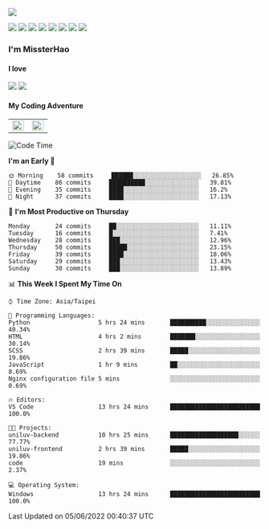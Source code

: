 ![](https://komarev.com/ghpvc/?username=MissterHao&color=ff69b4)

[![](https://img.shields.io/badge/Amazon%20AWS-%23232F3E?logo=amazon-aws&logoColor=white&style=for-the-badge)](https://aws.amazon.com/)
[![](https://img.shields.io/badge/Python-3776AB?style=for-the-badge&logo=python&logoColor=white)](https://www.djangoproject.com/)
[![](https://img.shields.io/badge/Django-092E20?style=for-the-badge&logo=django&logoColor=white)](https://www.python.org/)
[![](https://img.shields.io/badge/Flask-000000?style=for-the-badge&logo=flask&logoColor=white)](https://flask.palletsprojects.com/en/2.1.x/)
[![](https://img.shields.io/badge/go-%2300ADD8.svg?&style=for-the-badge&logo=go&logoColor=white)](https://golang.org/)
[![](https://img.shields.io/badge/javascript-%23F7DF1E.svg?&style=for-the-badge&logo=javascript&logoColor=black)](https://www.javascript.com/)
[![](https://img.shields.io/badge/mysql-%234479A1.svg?&style=for-the-badge&logo=mysql&logoColor=white)](https://www.mysql.com/)
[![](https://img.shields.io/badge/docker-%232496ED.svg?&style=for-the-badge&logo=docker&logoColor=white)](https://www.docker.com/)

### I'm MissterHao

#### I love  
![](https://img.shields.io/badge/Netflix-E50914?style=for-the-badge&logo=netflix&logoColor=white)
![](https://img.shields.io/badge/YouTube-FF0000?style=for-the-badge&logo=youtube&logoColor=white)

#### My Coding Adventure
<!-- Readme stats -->
<!-- https://github.com/anuraghazra/github-readme-stats -->
<table>
<tr>
    <td valign="top" width="50%">
    <img src="https://github-readme-stats.vercel.app/api?username=MissterHao&hide_border=true&show_icons=true&locale=en" align="left" style="width: 100%" />
    </td>
    <td valign="top" width="50%">
    <img src="https://github-readme-stats.vercel.app/api/top-langs?username=MissterHao&hide_border=true&show_icons=true&locale=en&layout=compact" align="left" style="width: 100%" />
    </td>
</tr>
</table>  


<!--START_SECTION:waka-->
![Code Time](http://img.shields.io/badge/Code%20Time-314%20hrs%2020%20mins-blue)

**I'm an Early 🐤** 

```text
🌞 Morning    58 commits     ██████░░░░░░░░░░░░░░░░░░░   26.85% 
🌆 Daytime    86 commits     ██████████░░░░░░░░░░░░░░░   39.81% 
🌃 Evening    35 commits     ████░░░░░░░░░░░░░░░░░░░░░   16.2% 
🌙 Night      37 commits     ████░░░░░░░░░░░░░░░░░░░░░   17.13%

```
📅 **I'm Most Productive on Thursday** 

```text
Monday       24 commits     ██░░░░░░░░░░░░░░░░░░░░░░░   11.11% 
Tuesday      16 commits     █░░░░░░░░░░░░░░░░░░░░░░░░   7.41% 
Wednesday    28 commits     ███░░░░░░░░░░░░░░░░░░░░░░   12.96% 
Thursday     50 commits     █████░░░░░░░░░░░░░░░░░░░░   23.15% 
Friday       39 commits     ████░░░░░░░░░░░░░░░░░░░░░   18.06% 
Saturday     29 commits     ███░░░░░░░░░░░░░░░░░░░░░░   13.43% 
Sunday       30 commits     ███░░░░░░░░░░░░░░░░░░░░░░   13.89%

```


📊 **This Week I Spent My Time On** 

```text
⌚︎ Time Zone: Asia/Taipei

💬 Programming Languages: 
Python                   5 hrs 24 mins       ██████████░░░░░░░░░░░░░░░   40.34% 
HTML                     4 hrs 2 mins        ███████░░░░░░░░░░░░░░░░░░   30.14% 
SCSS                     2 hrs 39 mins       █████░░░░░░░░░░░░░░░░░░░░   19.86% 
JavaScript               1 hr 9 mins         ██░░░░░░░░░░░░░░░░░░░░░░░   8.69% 
Nginx configuration file 5 mins              ░░░░░░░░░░░░░░░░░░░░░░░░░   0.69%

🔥 Editors: 
VS Code                  13 hrs 24 mins      █████████████████████████   100.0%

🐱‍💻 Projects: 
uniluv-backend           10 hrs 25 mins      ███████████████████░░░░░░   77.77% 
uniluv-frontend          2 hrs 39 mins       █████░░░░░░░░░░░░░░░░░░░░   19.86% 
code                     19 mins             ░░░░░░░░░░░░░░░░░░░░░░░░░   2.37%

💻 Operating System: 
Windows                  13 hrs 24 mins      █████████████████████████   100.0%

```


 Last Updated on 05/06/2022 00:40:37 UTC
<!--END_SECTION:waka-->

<!--
**MissterHao/MissterHao** is a ✨ _special_ ✨ repository because its `README.md` (this file) appears on your GitHub profile.

Here are some ideas to get you started:

- 🔭 I’m currently working on ...
- 🌱 I’m currently learning ...
- 👯 I’m looking to collaborate on ...
- 🤔 I’m looking for help with ...
- 💬 Ask me about ...
- 📫 How to reach me: ...
- 😄 Pronouns: ...
- ⚡ Fun fact: ...
-->
